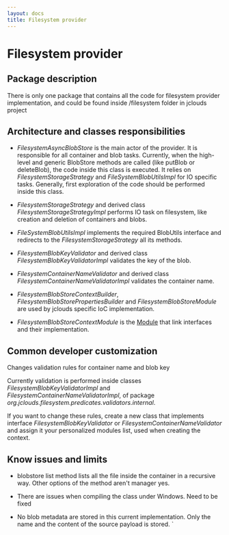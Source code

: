 ```yaml
---
layout: docs
title: Filesystem provider
---
```

# Filesystem provider

## Package description

There is only one package that contains all the code for filesystem provider implementation, 
and could be found inside /filesystem folder in jclouds project

## Architecture and classes responsibilities

  * *FilesystemAsyncBlobStore* is the main actor of the provider. 
	It is responsible for all container and blob tasks. Currently, when the high-level and
	 generic BlobStore methods are called (like putBlob or deleteBlob), 
	the code inside this class is executed. 
	It relies on *FilesystemStorageStrategy* and *FileSystemBlobUtilsImpl* for IO specific tasks. 
	Generally, first exploration of the code should be performed inside this class.
	
  * *FilesystemStorageStrategy* and derived class *FilesystemStorageStrategyImpl* performs 
	IO task on filesystem, like creation and deletion of containers and blobs.
	
  * *FileSystemBlobUtilsImpl* implements the required BlobUtils interface and redirects to
 	the *FilesystemStorageStrategy* all its methods.

  * *FilesystemBlobKeyValidator* and derived class *FilesystemBlobKeyValidatorImpl* validates the key of the blob.

  * *FilesystemContainerNameValidator* and derived class *FilesystemContainerNameValidatorImpl* 
	validates the container name.
	
  * *FilesystemBlobStoreContextBuilder*, *FilesystemBlobStorePropertiesBuilder* and
 	*FilesystemBlobStoreModule* are used by jclouds specific IoC implementation.

  * *FilesystemBlobStoreContextModule* is the [Module](http://code.google.com/p/google-guice/) that
 	link interfaces and their implementation. 

## Common developer customization
Changes validation rules for container name and blob key

Currently validation is performed inside classes *FilesystemBlobKeyValidatorImpl* and
 *FilesystemContainerNameValidatorImpl*, of package _org.jclouds.filesystem.predicates.validators.internal_. 

If you want to change these rules, create a new class that implements interface *FilesystemBlobKeyValidator* or
 *FilesystemContainerNameValidator* and assign it your personalized modules list, used when creating the context.


## Know issues and limits 

  * blobstore list method lists all the file inside the container in a recursive way. 
	Other options of the method aren't manager yes.
	
  * There are issues when compiling the class under Windows. Need to be fixed

  * No blob metadata are stored in this current implementation. Only the name and
 	the content of the source payload is stored. 
`
 
